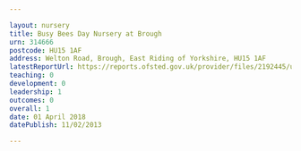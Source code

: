 ```yaml
---

layout: nursery
title: Busy Bees Day Nursery at Brough
urn: 314666
postcode: HU15 1AF
address: Welton Road, Brough, East Riding of Yorkshire, HU15 1AF
latestReportUrl: https://reports.ofsted.gov.uk/provider/files/2192445/urn/314666.pdf
teaching: 0
development: 0
leadership: 1
outcomes: 0
overall: 1
date: 01 April 2018 
datePublish: 11/02/2013

---
```

